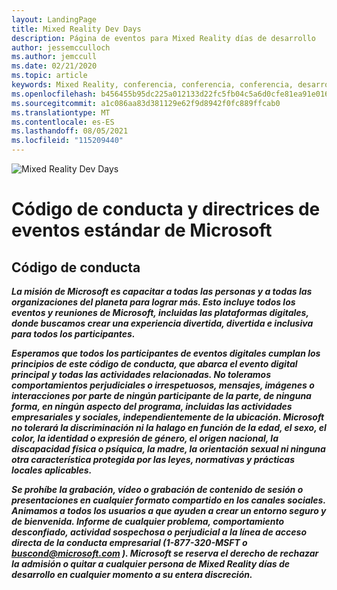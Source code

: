 ```yaml
---
layout: LandingPage
title: Mixed Reality Dev Days
description: Página de eventos para Mixed Reality días de desarrollo
author: jessemcculloch
ms.author: jemccull
ms.date: 02/21/2020
ms.topic: article
keywords: Mixed Reality, conferencia, conferencia, conferencia, desarrollador, HoloLens, HoloLens 2, Kinect
ms.openlocfilehash: b456455b95dc225a012133d22fc5fb04c5a6d0cfe81ea91e016b79712f80d449
ms.sourcegitcommit: a1c086aa83d381129e62f9d8942f0fc889ffcab0
ms.translationtype: MT
ms.contentlocale: es-ES
ms.lasthandoff: 08/05/2021
ms.locfileid: "115209440"
---
```

![Mixed Reality Dev Days](../whats-new/images/MRDD/MRDevDaysBanner.png)  

# <a name="code-of-conduct-and-microsoft-standard-event-guidelines"></a>Código de conducta y directrices de eventos estándar de Microsoft

## <a name="code-of-conduct"></a>Código de conducta 

***La misión de Microsoft es capacitar a todas las personas y a todas las organizaciones del planeta para lograr más. Esto incluye todos los eventos y reuniones de Microsoft, incluidas las plataformas digitales, donde buscamos crear una experiencia divertida, divertida e inclusiva para todos los participantes.***  

***Esperamos que todos los participantes de eventos digitales cumplan los principios de este código de conducta, que abarca el evento digital principal y todas las actividades relacionadas. No toleramos comportamientos perjudiciales o irrespetuosos, mensajes, imágenes o interacciones por parte de ningún participante de la parte, de ninguna forma, en ningún aspecto del programa, incluidas las actividades empresariales y sociales, independientemente de la ubicación. Microsoft no tolerará la discriminación ni la halago en función de la edad, el sexo, el color, la identidad o expresión de género, el origen nacional, la discapacidad física o psíquica, la madre, la orientación sexual ni ninguna otra característica protegida por las leyes, normativas y prácticas locales aplicables.***  

***Se prohíbe la grabación, vídeo o grabación de contenido de sesión o presentaciones en cualquier formato compartido en los canales sociales. Animamos a todos los usuarios a que ayuden a crear un entorno seguro y de bienvenida. Informe de cualquier problema, comportamiento desconfiado, actividad sospechosa o perjudicial a la línea de acceso directa de la conducta empresarial (1-877-320-MSFT o [buscond@microsoft.com](mailto:buscond@microsoft.com) ). Microsoft se reserva el derecho de rechazar la admisión o quitar a cualquier persona de Mixed Reality días de desarrollo en cualquier momento a su entera discreción.***  

